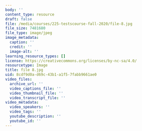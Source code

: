 ```yaml
---
body: ''
content_type: resource
draft: false
file: /media/courses/225-testscourse-fall-2020/file-8.jpg
file_size: 7481680
file_type: image/jpeg
image_metadata:
  caption: ''
  credit: ''
  image-alt: ''
learning_resource_types: []
license: https://creativecommons.org/licenses/by-nc-sa/4.0/
resourcetype: Image
title: file 8.jpg
uid: 8cdf9d0a-d69c-43b1-a1f5-7fabb9661ae0
video_files:
  archive_url: ''
  video_captions_file: ''
  video_thumbnail_file: ''
  video_transcript_file: ''
video_metadata:
  video_speakers: ''
  video_tags: ''
  youtube_description: ''
  youtube_id: ''
---
```

